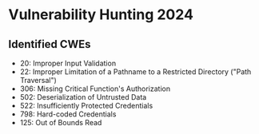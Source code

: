 # Vulnerability Hunting 2024

## Identified CWEs

* 20: Improper Input Validation
* 22: Improper Limitation of a Pathname to a Restricted Directory ("Path Traversal")
* 306: Missing Critical Function's Authorization
* 502: Deserialization of Untrusted Data
* 522: Insufficiently Protected Credentials
* 798: Hard-coded Credentials
* 125: Out of Bounds Read